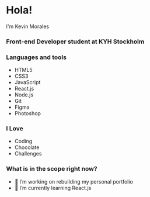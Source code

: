 # Hola!
I'm Kevin Morales
### Front-end Developer student at KYH Stockholm


### Languages and tools

- HTML5
- CSS3
- JavaScript
- React.js
- Node.js
- Git
- Figma
- Photoshop


### I Love
 - Coding
 - Chocolate
 - Challenges
 
### What is in the scope right now?
- 🔭 I’m working on rebuilding my personal portfolio
- 🌱 I’m currently learning React.js

